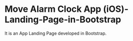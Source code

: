 # Move Alarm Clock App (iOS)-Landing-Page-in-Bootstrap
It is an App Landing Page developed in Bootstrap. 
